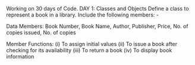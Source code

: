 
Working on 30 days of Code.
DAY 1: Classes and Objects Define a class to represent a book in a library. Include the following members: -

Data Members: Book Number, Book Name, Author, Publisher, Price, No. of copies issued, No. of copies

Member Functions: (i) To assign initial values (ii) To issue a book after checking for its availability (iii) To return a book (iv) To display book information
